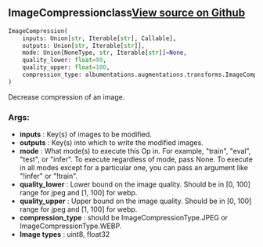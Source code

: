 ## ImageCompression<span class="tag">class</span><a class="sourcelink" href=https://github.com/fastestimator/fastestimator/blob/r1.0/fastestimator/op/numpyop/univariate/image_compression.py/#L22-L52>View source on Github</a>
```python
ImageCompression(
	inputs: Union[str, Iterable[str], Callable],
	outputs: Union[str, Iterable[str]],
	mode: Union[NoneType, str, Iterable[str]]=None,
	quality_lower: float=99,
	quality_upper: float=100,
	compression_type: albumentations.augmentations.transforms.ImageCompression.ImageCompressionType=<ImageCompressionType.JPEG:  0>
)
```
Decrease compression of an image.


<h3>Args:</h3>

* **inputs** :  Key(s) of images to be modified.
* **outputs** :  Key(s) into which to write the modified images.
* **mode** :  What mode(s) to execute this Op in. For example, "train", "eval", "test", or "infer". To execute        regardless of mode, pass None. To execute in all modes except for a particular one, you can pass an argument        like "!infer" or "!train".
* **quality_lower** :  Lower bound on the image quality. Should be in [0, 100] range for jpeg and [1, 100] for webp.
* **quality_upper** :  Upper bound on the image quality. Should be in [0, 100] range for jpeg and [1, 100] for webp.
* **compression_type** :  should be ImageCompressionType.JPEG or ImageCompressionType.WEBP.
* **Image types** :     uint8, float32



